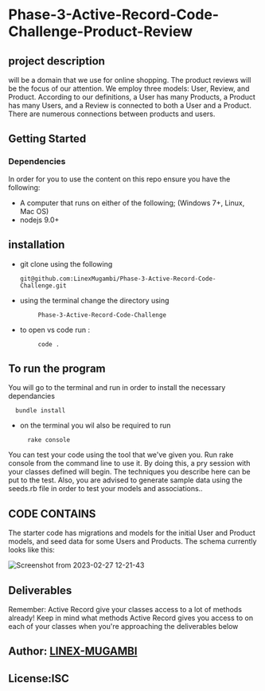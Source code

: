 # Phase-3-Active-Record-Code-Challenge-Product-Review
 
## project description
will be a domain that we use for online shopping. The product reviews will be the focus of our attention.
We employ three models: User, Review, and Product.
According to our definitions, a User has many Products, a Product has many Users, and a Review is connected to both a User and a Product.
There are numerous connections between products and users.
## Getting Started
### Dependencies
In order for you to use the content on this repo ensure you have the following:

- A computer that runs on either of the following; (Windows 7+, Linux, Mac OS)
- nodejs 9.0+

## installation
- git clone using the following

      git@github.com:LinexMugambi/Phase-3-Active-Record-Code-Challenge.git

- using the terminal change the directory using

           Phase-3-Active-Record-Code-Challenge

 - to open vs code run :
    
            code .

 ## To run the program
 You will go to the terminal and run in order to install the necessary dependancies

      bundle install   

- on the terminal you wil also be required to run 

        rake console
       
You can test your code using the tool that we've given you. Run rake console from the command line to use it. By doing this, a pry session with your classes defined will begin. The techniques you describe here can be put to the test. Also, you are advised to generate sample data using the seeds.rb file in order to test your models and associations..

## CODE CONTAINS
The starter code has migrations and models for the initial User and Product models, and seed data for some Users and Products. The schema currently looks like this:

![Screenshot from 2023-02-27 12-21-43](https://user-images.githubusercontent.com/117725110/221525388-40cad0fb-2950-484b-87ac-f3eacd6b075c.png)
## Deliverables
 Remember: Active Record give your classes access to a lot of methods already!
Keep in mind what methods Active Record gives you access to on each of your
classes when you're approaching the deliverables below           

## Author: [LINEX-MUGAMBI](https://github.com/LinexMugambi)

## License:ISC
